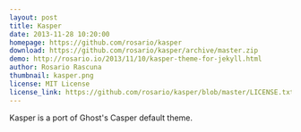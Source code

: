 ```yaml
---
layout: post
title: Kasper
date: 2013-11-28 10:20:00
homepage: https://github.com/rosario/kasper
download: https://github.com/rosario/kasper/archive/master.zip
demo: http://rosario.io/2013/11/10/kasper-theme-for-jekyll.html
author: Rosario Rascuna
thumbnail: kasper.png
license: MIT License
license_link: https://github.com/rosario/kasper/blob/master/LICENSE.txt
---
```


Kasper is a port of Ghost's Casper default theme.
